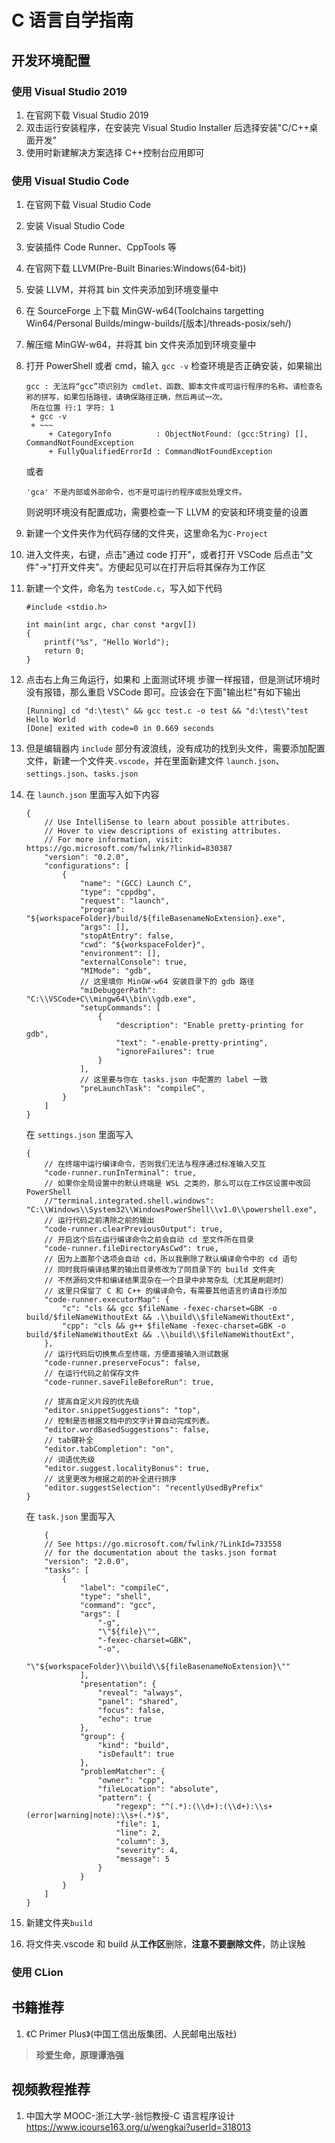# C 语言自学指南

## 开发环境配置

### 使用 Visual Studio 2019

1. 在官网下载 Visual Studio 2019
2. 双击运行安装程序，在安装完 Visual Studio Installer 后选择安装"C/C++桌面开发"
3. 使用时新建解决方案选择 C++控制台应用即可

### 使用 Visual Studio Code

1. 在官网下载 Visual Studio Code
2. 安装 Visual Studio Code
3. 安装插件 Code Runner、CppTools 等
4. 在官网下载 LLVM(Pre-Built Binaries:Windows(64-bit))
5. 安装 LLVM，并将其 bin 文件夹添加到环境变量中
6. 在 SourceForge 上下载 MinGW-w64(Toolchains targetting Win64/Personal Builds/mingw-builds/[版本]/threads-posix/seh/)
7. 解压缩 MinGW-w64，并将其 bin 文件夹添加到环境变量中
8. 打开 PowerShell 或者 cmd，输入 `gcc -v` 检查环境是否正确安装，如果输出
   ```
   gcc : 无法将“gcc”项识别为 cmdlet、函数、脚本文件或可运行程序的名称。请检查名称的拼写，如果包括路径，请确保路径正确，然后再试一次。
    所在位置 行:1 字符: 1
    + gcc -v
    + ~~~
        + CategoryInfo          : ObjectNotFound: (gcc:String) [], CommandNotFoundException
        + FullyQualifiedErrorId : CommandNotFoundException
   ```
   或者
   ```
   'gca' 不是内部或外部命令，也不是可运行的程序或批处理文件。
   ```
   则说明环境没有配置成功，需要检查一下 LLVM 的安装和环境变量的设置
9. 新建一个文件夹作为代码存储的文件夹，这里命名为`C-Project`
10. 进入文件夹，右键，点击"通过 code 打开"，或者打开 VSCode 后点击"文件"->"打开文件夹"。方便起见可以在打开后将其保存为工作区
11. 新建一个文件，命名为 `testCode.c`，写入如下代码

    ```
    #include <stdio.h>

    int main(int argc, char const *argv[])
    {
        printf("%s", "Hello World");
        return 0;
    }
    ```

12. 点击右上角三角运行，如果和 上面测试环境 步骤一样报错，但是测试环境时没有报错，那么重启 VSCode 即可。应该会在下面"输出栏"有如下输出
    ```
    [Running] cd "d:\test\" && gcc test.c -o test && "d:\test\"test
    Hello World
    [Done] exited with code=0 in 0.669 seconds
    ```
13. 但是编辑器内 `include` 部分有波浪线，没有成功的找到头文件，需要添加配置文件，新建一个文件夹`.vscode`，并在里面新建文件 `launch.json`、`settings.json`、`tasks.json`
14. 在 `launch.json` 里面写入如下内容

    ```
    {
        // Use IntelliSense to learn about possible attributes.
        // Hover to view descriptions of existing attributes.
        // For more information, visit: https://go.microsoft.com/fwlink/?linkid=830387
        "version": "0.2.0",
        "configurations": [
            {
                "name": "(GCC) Launch C",
                "type": "cppdbg",
                "request": "launch",
                "program": "${workspaceFolder}/build/${fileBasenameNoExtension}.exe",
                "args": [],
                "stopAtEntry": false,
                "cwd": "${workspaceFolder}",
                "environment": [],
                "externalConsole": true,
                "MIMode": "gdb",
                // 这里填你 MinGW-w64 安装目录下的 gdb 路径
                "miDebuggerPath": "C:\\VSCode+C\\mingw64\\bin\\gdb.exe",
                "setupCommands": [
                    {
                        "description": "Enable pretty-printing for gdb",
                        "text": "-enable-pretty-printing",
                        "ignoreFailures": true
                    }
                ],
                // 这里要与你在 tasks.json 中配置的 label 一致
                "preLaunchTask": "compileC",
            }
        ]
    }
    ```

    在 `settings.json` 里面写入

    ```
    {
        // 在终端中运行编译命令，否则我们无法与程序通过标准输入交互
        "code-runner.runInTerminal": true,
        // 如果你全局设置中的默认终端是 WSL 之类的，那么可以在工作区设置中改回 PowerShell
        //"terminal.integrated.shell.windows": "C:\\Windows\\System32\\WindowsPowerShell\\v1.0\\powershell.exe",
        // 运行代码之前清除之前的输出
        "code-runner.clearPreviousOutput": true,
        // 开启这个后在运行编译命令之前会自动 cd 至文件所在目录
        "code-runner.fileDirectoryAsCwd": true,
        // 因为上面那个选项会自动 cd，所以我删除了默认编译命令中的 cd 语句
        // 同时我将编译结果的输出目录修改为了同目录下的 build 文件夹
        // 不然源码文件和编译结果混杂在一个目录中非常杂乱（尤其是刷题时）
        // 这里只保留了 C 和 C++ 的编译命令，有需要其他语言的请自行添加
        "code-runner.executorMap": {
            "c": "cls && gcc $fileName -fexec-charset=GBK -o build/$fileNameWithoutExt && .\\build\\$fileNameWithoutExt",
            "cpp": "cls && g++ $fileName -fexec-charset=GBK -o build/$fileNameWithoutExt && .\\build\\$fileNameWithoutExt",
        },
        // 运行代码后切换焦点至终端，方便直接输入测试数据
        "code-runner.preserveFocus": false,
        // 在运行代码之前保存文件
        "code-runner.saveFileBeforeRun": true,

        // 提高自定义片段的优先级
        "editor.snippetSuggestions": "top",
        // 控制是否根据文档中的文字计算自动完成列表。
        "editor.wordBasedSuggestions": false,
        // tab键补全
        "editor.tabCompletion": "on",
        // 词语优先级
        "editor.suggest.localityBonus": true,
        // 这里更改为根据之前的补全进行排序
        "editor.suggestSelection": "recentlyUsedByPrefix"
    }
    ```

    在 `task.json` 里面写入

    ```
        {
        // See https://go.microsoft.com/fwlink/?LinkId=733558
        // for the documentation about the tasks.json format
        "version": "2.0.0",
        "tasks": [
            {
                "label": "compileC",
                "type": "shell",
                "command": "gcc",
                "args": [
                    "-g",
                    "\"${file}\"",
                    "-fexec-charset=GBK",
                    "-o",
                    "\"${workspaceFolder}\\build\\${fileBasenameNoExtension}\""
                ],
                "presentation": {
                    "reveal": "always",
                    "panel": "shared",
                    "focus": false,
                    "echo": true
                },
                "group": {
                    "kind": "build",
                    "isDefault": true
                },
                "problemMatcher": {
                    "owner": "cpp",
                    "fileLocation": "absolute",
                    "pattern": {
                        "regexp": "^(.*):(\\d+):(\\d+):\\s+(error|warning|note):\\s+(.*)$",
                        "file": 1,
                        "line": 2,
                        "column": 3,
                        "severity": 4,
                        "message": 5
                    }
                }
            }
        ]
    }
    ```

15. 新建文件夹`build`
16. 将文件夹.vscode 和 build 从**工作区**删除，**注意不要删除文件**，防止误触

### 使用 CLion

## 书籍推荐

1. 《C Primer Plus》(中国工信出版集团、人民邮电出版社)

> **珍爱生命，原理谭浩强**

## 视频教程推荐

1. 中国大学 MOOC-浙江大学-翁恺教授-C 语言程序设计 <https://www.icourse163.org/u/wengkai?userId=318013>